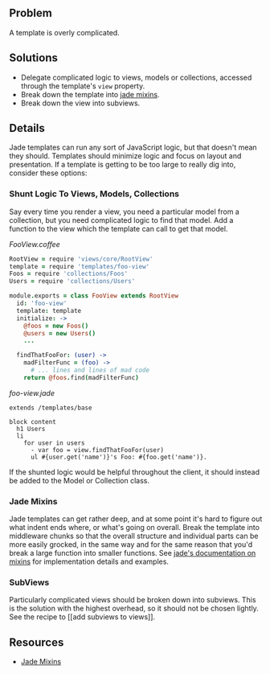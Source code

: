 ## Problem

A template is overly complicated.

## Solutions

* Delegate complicated logic to views, models or collections, accessed through the template's `view` property.
* Break down the template into [jade mixins](http://jade-lang.com/reference/mixins/).
* Break down the view into subviews.

## Details

Jade templates can run any sort of JavaScript logic, but that doesn't mean they should. Templates should minimize logic and focus on layout and presentation. If a template is getting to be too large to really dig into, consider these options:

### Shunt Logic To Views, Models, Collections

Say every time you render a view, you need a particular model from a collection, but you need complicated logic to find that model. Add a function to the view which the template can call to get that model.

*FooView.coffee*

  ```coffeescript
  RootView = require 'views/core/RootView'
  template = require 'templates/foo-view'
  Foos = require 'collections/Foos'
  Users = require 'collections/Users'
  
  module.exports = class FooView extends RootView
    id: 'foo-view'
    template: template
    initialize: ->
      @foos = new Foos()
      @users = new Users()
      ...

    findThatFooFor: (user) ->
      madFilterFunc = (foo) ->
        # ... lines and lines of mad code
      return @foos.find(madFilterFunc)
  ```

*foo-view.jade*

  ```jade
  extends /templates/base

  block content
    h1 Users
    li
      for user in users
        - var foo = view.findThatFooFor(user)
        ul #{user.get('name')}'s Foo: #{foo.get('name')}.
  ```

If the shunted logic would be helpful throughout the client, it should instead be added to the Model or Collection class.

### Jade Mixins

Jade templates can get rather deep, and at some point it's hard to figure out what indent ends where, or what's going on overall. Break the template into middleware chunks so that the overall structure and individual parts can be more easily grocked, in the same way and for the same reason that you'd break a large function into smaller functions. See [jade's documentation on mixins](http://jade-lang.com/reference/mixins/) for implementation details and examples.

### SubViews

Particularly complicated views should be broken down into subviews. This is the solution with the highest overhead, so it should not be chosen lightly. See the recipe to [[add subviews to views]].

## Resources

* [Jade Mixins](http://jade-lang.com/reference/mixins/)